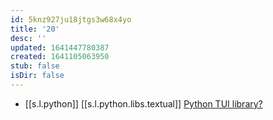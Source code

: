 ```yaml
---
id: 5knz927ju18jtgs3w68x4yo
title: '20'
desc: ''
updated: 1641447780387
created: 1641105063950
stub: false
isDir: false
---
```



-  [[s.l.python]] [[s.l.python.libs.textual]] [Python TUI library?](https://twitter.com/simonw/status/1406336417500860423) 

